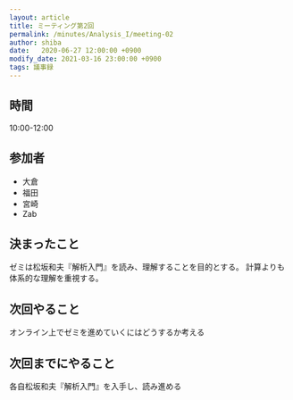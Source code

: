 ```yaml
---
layout: article
title: ミーティング第2回
permalink: /minutes/Analysis_I/meeting-02
author: shiba
date:   2020-06-27 12:00:00 +0900
modify_date: 2021-03-16 23:00:00 +0900
tags: 議事録
---
```



## 時間

10:00-12:00

## 参加者

- 大倉
- 福田
- 宮崎
- Zab

## 決まったこと

ゼミは松坂和夫『解析入門』を読み、理解することを目的とする。
計算よりも体系的な理解を重視する。

## 次回やること

オンライン上でゼミを進めていくにはどうするか考える

## 次回までにやること

各自松坂和夫『解析入門』を入手し、読み進める
